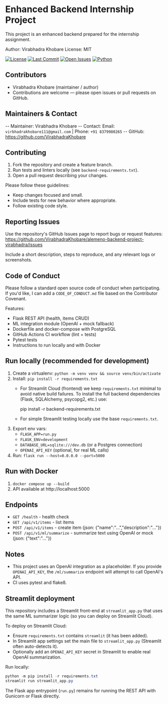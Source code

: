 # Enhanced Backend Internship Project
This project is an enhanced backend prepared for the internship assignment.

Author: Virabhadra Khobare
License: MIT

<!-- Badges -->
[![License](https://img.shields.io/github/license/VirabhadraKhobare/alemeno-backend-project-virabhadra)](LICENSE)
[![Last Commit](https://img.shields.io/github/last-commit/VirabhadraKhobare/alemeno-backend-project-virabhadra)](https://github.com/VirabhadraKhobare/alemeno-backend-project-virabhadra/commits/main)
[![Open Issues](https://img.shields.io/github/issues/VirabhadraKhobare/alemeno-backend-project-virabhadra)](https://github.com/VirabhadraKhobare/alemeno-backend-project-virabhadra/issues)
[![Python](https://img.shields.io/badge/python-3.11+-blue)](https://www.python.org/)

## Contributors

- Virabhadra Khobare (maintainer / author)
- Contributions are welcome — please open issues or pull requests on GitHub.

## Maintainers & Contact

-- Maintainer: Virabhadra Khobare
-- Contact: Email: `virbhadrakhobare111@gmail.com` | Phone: `+91 8379980265`
-- GitHub: https://github.com/VirabhadraKhobare

## Contributing

1. Fork the repository and create a feature branch.
2. Run tests and linters locally (see `backend-requirements.txt`).
3. Open a pull request describing your changes.

Please follow these guidelines:
- Keep changes focused and small.
- Include tests for new behavior where appropriate.
- Follow existing code style.

## Reporting Issues

Use the repository's GitHub Issues page to report bugs or request features: https://github.com/VirabhadraKhobare/alemeno-backend-project-virabhadra/issues

Include a short description, steps to reproduce, and any relevant logs or screenshots.

## Code of Conduct

Please follow a standard open source code of conduct when participating. If you'd like, I can add a `CODE_OF_CONDUCT.md` file based on the Contributor Covenant.


Features:
- Flask REST API (health, items CRUD)
- ML integration module (OpenAI + mock fallback)
- Dockerfile and docker-compose with PostgreSQL
- GitHub Actions CI workflow (lint + tests)
- Pytest tests
- Instructions to run locally and with Docker

## Run locally (recommended for development)
1. Create a virtualenv: `python -m venv venv && source venv/bin/activate`
2. Install: `pip install -r requirements.txt`
   - For Streamlit Cloud (frontend) we keep `requirements.txt` minimal to avoid
      native build failures. To install the full backend dependencies (Flask,
      SQLAlchemy, psycopg2, etc.) use:

      pip install -r backend-requirements.txt

   - For simple Streamlit testing locally use the base `requirements.txt`.
3. Export env vars:
   - `FLASK_APP=run.py`
   - `FLASK_ENV=development`
   - `DATABASE_URL=sqlite:///dev.db` (or a Postgres connection)
   - `OPENAI_API_KEY` (optional, for real ML calls)
4. Run: `flask run --host=0.0.0.0 --port=5000`

## Run with Docker
1. `docker compose up --build`
2. API available at http://localhost:5000

## Endpoints
- `GET /health` - health check
- `GET /api/v1/items` - list items
- `POST /api/v1/items` - create item (json: {"name":"...","description":"..."})
- `POST /api/v1/ml/summarize` - summarize text using OpenAI or mock (json: {"text":"..."})

## Notes
- This project uses an OpenAI integration as a placeholder. If you provide `OPENAI_API_KEY`, the `/ml/summarize` endpoint will attempt to call OpenAI's API.
- CI uses pytest and flake8.

## Streamlit deployment

This repository includes a Streamlit front-end at `streamlit_app.py` that uses the same ML summarizer logic (so you can deploy on Streamlit Cloud).

To deploy on Streamlit Cloud:

- Ensure `requirements.txt` contains `streamlit` (it has been added).
- In Streamlit app settings set the main file to `streamlit_app.py` (Streamlit often auto-detects it).
- Optionally add an `OPENAI_API_KEY` secret in Streamlit to enable real OpenAI summarization.

Run locally:

```powershell
python -m pip install -r requirements.txt
streamlit run streamlit_app.py
```

The Flask app entrypoint (`run.py`) remains for running the REST API with Gunicorn or Flask directly.
